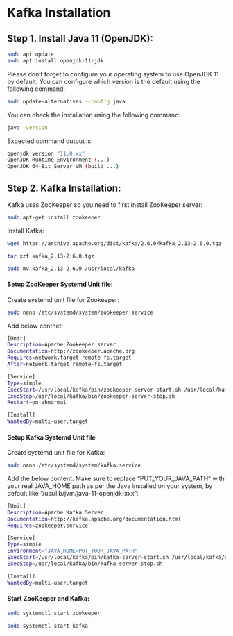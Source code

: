 # Kafka Installation

## Step 1. Install Java 11 (OpenJDK):
```bash
sudo apt update
sudo apt install openjdk-11-jdk
```

Please don’t forget to configure your operating system to use OpenJDK 11 by default. You can configure which version is the default using the following command:
```bash
sudo update-alternatives --config java

```
You can check the installation using the following command:
```bash
java -version

```
Expected command output is:
```bash
openjdk version "11.0.xx"
OpenJDK Runtime Environment (...)
OpenJDK 64-Bit Server VM (build ...)

```
## Step 2. Kafka Installation:

Kafka uses ZooKeeper so you need to first install ZooKeeper server:
```bash
sudo apt-get install zookeeper
```

Install Kafka:
```bash
wget https://archive.apache.org/dist/kafka/2.6.0/kafka_2.13-2.6.0.tgz

tar xzf kafka_2.13-2.6.0.tgz

sudo mv kafka_2.13-2.6.0 /usr/local/kafka

```

#### Setup ZooKeeper Systemd Unit file:

Create systemd unit file for Zookeeper:
```bash
sudo nano /etc/systemd/system/zookeeper.service
```
 Add below contnet:
```bash
[Unit]
Description=Apache Zookeeper server
Documentation=http://zookeeper.apache.org
Requires=network.target remote-fs.target
After=network.target remote-fs.target

[Service]
Type=simple
ExecStart=/usr/local/kafka/bin/zookeeper-server-start.sh /usr/local/kafka/config/zookeeper.properties
ExecStop=/usr/local/kafka/bin/zookeeper-server-stop.sh
Restart=on-abnormal

[Install]
WantedBy=multi-user.target

```
#### Setup Kafka Systemd Unit file
Create systemd unit file for Kafka:
```bash
sudo nano /etc/systemd/system/kafka.service
```
Add the below content. Make sure to replace “PUT_YOUR_JAVA_PATH” with your real JAVA_HOME path as per the Java installed on your system, by default like “/usr/lib/jvm/java-11-openjdk-xxx”:

```bash
[Unit]
Description=Apache Kafka Server
Documentation=http://kafka.apache.org/documentation.html
Requires=zookeeper.service

[Service]
Type=simple
Environment="JAVA_HOME=PUT_YOUR_JAVA_PATH"
ExecStart=/usr/local/kafka/bin/kafka-server-start.sh /usr/local/kafka/config/server.properties
ExecStop=/usr/local/kafka/bin/kafka-server-stop.sh

[Install]
WantedBy=multi-user.target

```

#### Start ZooKeeper and Kafka:

```bash
sudo systemctl start zookeeper

sudo systemctl start kafka

```





